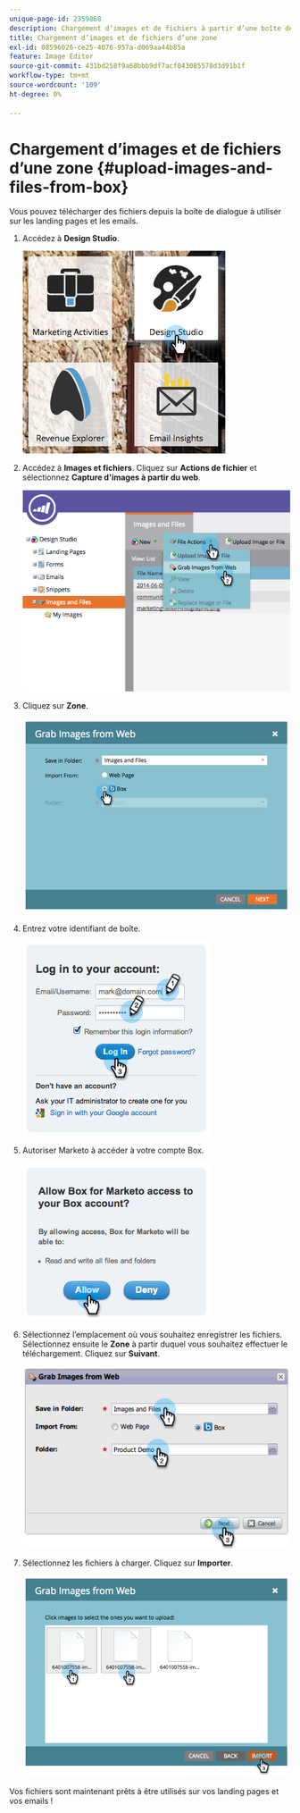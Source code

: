 ```yaml
---
unique-page-id: 2359868
description: Chargement d’images et de fichiers à partir d’une boîte de dialogue - Documents Marketo - Documentation du produit
title: Chargement d’images et de fichiers d’une zone
exl-id: 08596026-ce25-4076-957a-d069aa44b85a
feature: Image Editor
source-git-commit: 431bd258f9a68bbb9df7acf043085578d3d91b1f
workflow-type: tm+mt
source-wordcount: '109'
ht-degree: 0%

---
```


# Chargement d’images et de fichiers d’une zone {#upload-images-and-files-from-box}

Vous pouvez télécharger des fichiers depuis la boîte de dialogue à utiliser sur les landing pages et les emails.

1. Accédez à **Design Studio**.

   ![](assets/designstudio-3.png)

1. Accédez à **Images et fichiers**. Cliquez sur **Actions de fichier** et sélectionnez **Capture d&#39;images à partir du web**.

   ![](assets/image2014-9-16-12-3a50-3a40.png)

1. Cliquez sur **Zone**.

   ![](assets/image2014-9-16-12-3a50-3a56.png)

1. Entrez votre identifiant de boîte.

   ![](assets/image2014-9-16-12-3a51-3a10.png)

1. Autoriser Marketo à accéder à votre compte Box.

   ![](assets/image2014-9-16-12-3a51-3a28.png)

1. Sélectionnez l’emplacement où vous souhaitez enregistrer les fichiers. Sélectionnez ensuite le **Zone** à partir duquel vous souhaitez effectuer le téléchargement. Cliquez sur **Suivant**.

   ![](assets/image2014-9-16-12-3a51-3a59.png)

1. Sélectionnez les fichiers à charger. Cliquez sur **Importer**.

   ![](assets/image2014-9-16-12-3a52-3a15.png)

Vos fichiers sont maintenant prêts à être utilisés sur vos landing pages et vos emails !
